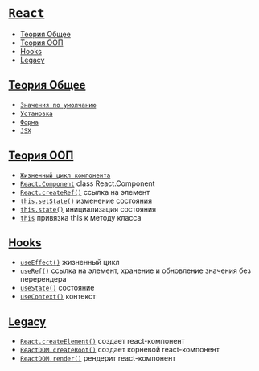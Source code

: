 # [`React`](../index.md)

- [Теория Общее](#теория-общее)
- [Теория ООП](#теория-ооп)
- [Hooks](#hooks)
- [Legacy](#legacy)

## [Теория Общее](#react)

- [`Значения по умолчанию`](<./Теория Общее/Значения по умолчанию.md>)
- [`Установка`](<./Теория Общее/Установка.md>)
- [`Форма`](<./Теория Общее/Форма.md>)
- [`JSX`](<./Теория Общее/JSX.md>)

## [Теория ООП](#react)

- [`Жизненный цикл компонента`](<./Теория ООП//Жизненный цикл компонента.md>)
- [`React.Component`](<./Теория ООП/React.Component.md>) class React.Component
- [`React.createRef()`](<./Теория ООП/React.createRef.md>) ссылка на элемент
- [`this.setState()`](<./Теория ООП/this.setState.md>) изменение состояния
- [`this.state()`](<./Теория ООП/this.state.md>) инициализация состояния
- [`this`](<./Теория ООП/this.md>) привязка this к методу класса

## [Hooks](#react)

- [`useEffect()`](./Hooks/useEffect.md) жизненный цикл
- [`useRef()`](./Hooks/useRef.md) ссылка на элемент, хранение и обновление значения без перерендера
- [`useState()`](./Hooks/useState.md) состояние
- [`useContext()`](./Hooks/useContext.md) контекст

## [Legacy](#react)

- [`React.createElement()`](./Legacy/React.createElement.md) создает react-компонент
- [`ReactDOM.createRoot()`](./Legacy/ReactDOM.createRoot.md) создает корневой react-компонент
- [`ReactDOM.render()`](./Legacy/ReactDom.render.md) рендерит react-компонент
